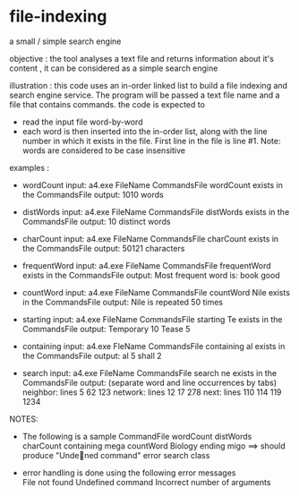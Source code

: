 # file-indexing
a small / simple search engine

objective : the tool analyses a text file and returns information about it's content , it can be considered as a simple search engine 

illustration :  this code uses an in-order linked list to build a file indexing and search engine service.
 The program will be passed a text file name and a file that contains commands.
the code is expected to 
 * read the input file word-by-word
 * each word is then inserted into the in-order list, along with the line number in which it exists in the file. First line in the file is line #1. 
Note: words are considered to be case insensitive 

                

examples : 

 * wordCount
   input: a4.exe FileName CommandsFile
   wordCount exists in the CommandsFile
   output: 1010 words

 * distWords
   input: a4.exe FileName CommandsFile
   distWords exists in the CommandsFile
   output: 10 distinct words  

 * charCount
   input: a4.exe FileName CommandsFile
   charCount exists in the CommandsFile
   output: 50121 characters

 * frequentWord
   input: a4.exe FileName CommandsFile
   frequentWord exists in the CommandsFile
   output: Most frequent word is: book good

 * countWord
   input: a4.exe FileName CommandsFile
   countWord Nile exists in the CommandsFile
   output: Nile is repeated 50 times

 * starting
   input: a4.exe FileName CommandsFile
   starting Te exists in the CommandsFile
   output: Temporary 10 Tease 5 

 * containing
   input: a4.exe FleName CommandsFile
   containing al exists in the CommandsFile
   output: al 5 shall 2



 * search
   input: a4.exe FileName CommandsFile
   search ne exists in the CommandsFile
   output: (separate word and line occurrences by tabs)
   neighbor: lines 5 62 123
   network: lines 12 17 278
   next: lines 110 114 119 1234

NOTES:
* The following is a sample CommandFile
  wordCount
  distWords
  charCount
  containing mega
  countWord Biology
  ending migo ==> should produce "Undened command" error
  search class

* error handling is done using the following error messages  
  File not found
  Undefined command
  Incorrect number of arguments
